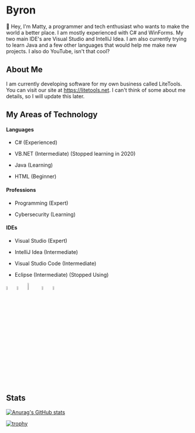# Byron

👋 Hey, I'm Matty, a programmer and tech enthusiast who wants to make the world a better place. I am mostly experienced with C# and WinForms. My two main IDE's are Visual Studio and IntelliJ Idea. I am also currently trying to learn Java and a few other languages that would help me make new projects. I also do YouTube, isn't that cool?



## About Me
I am currently developing software for my own business called LiteTools. You can visit our site at https://litetools.net. I can't think of some about me details, so I will update this later.


## My Areas of Technology

#### Languages
- C# (Experienced)

- VB.NET (Intermediate) (Stopped learning in 2020)

- Java (Learning)

- HTML (Beginner)


#### Professions
- Programming (Expert)

- Cybersecurity (Learning)


#### IDEs
- Visual Studio (Expert)

- IntelliJ Idea (Intermediate)

- Visual Studio Code (Intermediate)

- Eclipse (Intermediate) (Stopped Using)


<img src="https://github.com/yurijserrano/Github-Profile-Readme-Logos/blob/master/ides/intellij.svg" width=5% height=5%> <img src="https://github.com/yurijserrano/Github-Profile-Readme-Logos/blob/master/programming%20languages/c%23.svg" width=5% height=5%> <img src="https://github.com/yurijserrano/Github-Profile-Readme-Logos/blob/master/programming%20languages/java.svg" width=7% height=7%> <img src="https://github.com/yurijserrano/Github-Profile-Readme-Logos/blob/master/text%20editors/vscode.svg" width=5% height=5%>
<img src="https://github.com/yurijserrano/Github-Profile-Readme-Logos/blob/master/cloud/github.svg" width=5% height=5%> 







## Stats

[![Anurag's GitHub stats](https://github-readme-stats-one-bice.vercel.app/api?username=byronbytes&show_icons=true&include_all_commits=true&count_private=true&role=OWNER,ORGANIZATION_MEMBER,COLLABORATOR&theme=aura)](https://github.com/anuraghazra/github-readme-stats)

[![trophy](https://github-profile-trophy.vercel.app/api?username=byronbytes&theme=onedark&row=2&column=3include_all_commits=true&count_private=true&role=OWNER,ORGANIZATION_MEMBER,COLLABORATOR)](https://github.com/ryo-ma/github-profile-trophy)

